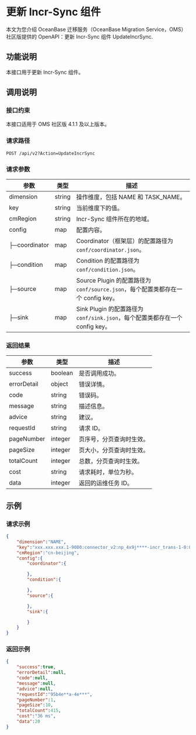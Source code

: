 # 更新 Incr-Sync 组件

本文为您介绍 OceanBase 迁移服务（OceanBase Migration Service，OMS）社区版提供的 OpenAPI：更新 Incr-Sync 组件 UpdateIncrSync.

## 功能说明

本接口用于更新 Incr-Sync 组件。

## 调用说明

### 接口约束

本接口适用于 OMS 社区版 4.1.1 及以上版本。

### 请求路径

`POST /api/v2?Action=UpdateIncrSync`

### 请求参数

|    参数     |   类型   |     描述      |
|-----------|--------|-------------|
| dimension      | string      |  操作维度，包括 NAME 和 TASK_NAME。|
| key      | string      |  当前维度下的值。|
| cmRegion      | string      |  Incr-Sync 组件所在的地域。|
| config      | map      |  配置内容。|
|  ├─coordinator    |    map      |  Coordinator（框架层）的配置路径为 `conf/coordinator.json`。             |
|  ├─condition    |       map   | Condition 的配置路径为 `conf/condition.json`。              |
|  ├─source    |       map   |    Source Plugin 的配置路径为 `conf/source.json`，每个配置类都存在一个 config key。           |
|  ├─sink    |      map    |  Sink Plugin 的配置路径为 `conf/sink.json`，每个配置类都存在一个 config key。             |


### 返回结果

|     参数     |        类型        |           描述           |
|------------|------------------|------------------------|
| success    | boolean          | 是否调用成功。                |
| errorDetail | object | 错误详情。|
| code       | string           | 错误码。                   |
| message    | string           | 描述信息。                  |
| advice     | string           | 建议。                    |
| requestId  | string           | 请求 ID。                 |
| pageNumber | integer | 页序号，分页查询时生效。                  |
| pageSize   | integer | 页大小，分页查询时生效。                  |
| totalCount | integer | 总数，分页查询时生效。                  |
| cost       | string           | 请求耗时，单位为秒。                  |
| data       | integer           |  返回的运维任务 ID。|

## 示例

### 请求示例

```JSON
{
    "dimension":"NAME",
    "key":"xxx.xxx.xxx.1-9000:connector_v2:np_4x9j****-incr_trans-1-0:0000000006",
    "cmRegion":"cn-beijing",
    "config":{
        "coordinator":{

        },
        "condition":{

        },
        "source":{

        },
        "sink":{

        }
    }
}
```

### 返回示例

```JSON
{
    "success":true,
    "errorDetail":null,
    "code":null,
    "message":null,
    "advice":null,
    "requestId":"95b4e**a-4e***",
    "pageNumber":1,
    "pageSize":10,
    "totalCount":415,
    "cost":"36 ms",
    "data":20
}
```
